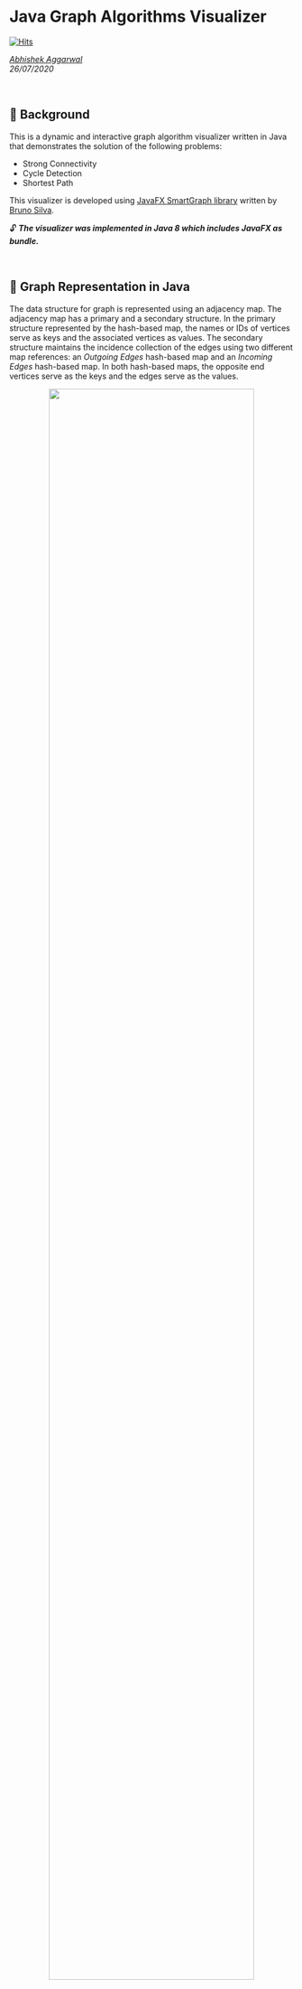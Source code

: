 # Java Graph Algorithms Visualizer

[![Hits](https://hits.seeyoufarm.com/api/count/incr/badge.svg?url=https%3A%2F%2Fgithub.com%2Frayjasson98%2FJava-Graph-Algorithms-Visualizer&count_bg=%2379C83D&title_bg=%23555555&icon=&icon_color=%23E7E7E7&title=hits&edge_flat=false)](https://hits.seeyoufarm.com)

*[Abhishek Aggarwal](mailto:abhishek1998.aggarwal@gmacom)*<br>
*26/07/2020*<br>

<br>

## :notebook: Background

This is a dynamic and interactive graph algorithm visualizer written in Java that demonstrates the solution of the following problems:

- Strong Connectivity
- Cycle Detection
- Shortest Path

This visualizer is developed using [JavaFX SmartGraph library](https://github.com/brunomnsilva/JavaFXSmartGraph) written by [Bruno Silva](https://github.com/brunomnsilva).

:unlock: ***The visualizer was implemented in Java 8 which includes JavaFX as bundle.***

<br>

## :speech_balloon: Graph Representation in Java

The data structure for graph is represented using an adjacency map. The adjacency map has a primary and a secondary structure. In the primary structure represented by the hash-based map, the names or IDs of vertices serve as keys and the associated vertices as values. The secondary structure maintains the incidence collection of the edges using two different map references: an *Outgoing Edges* hash-based map and an *Incoming Edges* hash-based map. In both hash-based maps, the opposite end vertices serve as the keys and the edges serve as the values.

<p align="center"><img src="/docs/pics/AdjacencyMap.png" width=85% height=85%></p>
<p align="center"><i>Schematic Representation of an Adjacency Map</i></p>

Refer to [AdjacencyMapDigraph.java](/src/graphvisualizer/graph/AdjacencyMapDigraph.java) for more details.

<br>

## :computer: Program Execution

The visualizer has 5 functions:

- Strong Connectivity
- Cycle Detection
- Shortest Path
- Add Vertex
- Reset Graph

<p align="center"><img src="/docs/pics/interface.png"></p>
<p align="center"><i>User Interface of the Graph Algorithms Visualizer</i></p>

<br>

### :arrow_down_small: Strong Connectivity

[Tarjan's algorithm](https://en.wikipedia.org/wiki/Tarjan%27s_strongly_connected_components_algorithm) is used to determine whether the directed graph is strongly connected by finding the strongly connected components (SCCs) of the graph. The implementation of Tarjan's algorithm is as follows:

- **If the graph is strongly connected**<br>
Print the resulting strongly-connected graph
- **Else**<br>
Generate random edges between vertices until the graph is strongly connected

<p align="center"><img src="/docs/gifs/StrongConnectivity.gif"></p>
<p align="center"><i>Random edges are generated until the graph is strongly connected</i></p>

Refer to [StrongConnectivity.java](/src/graphvisualizer/graphalgorithms/StrongConnectivity.java) for more details.

<br>

### :arrow_down_small: Cycle Detection

[Depth-First Search (DFS)](https://en.wikipedia.org/wiki/Depth-first_search) is used to detect the presence of a cycle in the graph. The implementation of DFS cycle detection algorithm is as follows:

- **If the graph has a cycle**<br>
Print the resulting cycle and its length
- **Else**<br>
Generate random edges between vertices until the graph has a cycle

<p align="center"><img src="/docs/gifs/CycleDetection.gif"></p>
<p align="center"><i>Random edges are generated until the graph has a cycle</i></p>

Refer to [CycleDetection.java](/src/graphvisualizer/graphalgorithms/CycleDetection.java) for more details.

<br>

### :arrow_down_small: Shortest Path

[Dijkstra's algorithm](https://en.wikipedia.org/wiki/Dijkstra%27s_algorithm) is used to determine the shortest path between two end vertices in the graph. You can select a start vertex and an end vertex of the shortest path by double-clicking the vertices. The selected end vertices are shown in yellow. The implementation of Dijkstra's algorithm is as follows:

- **If there is a path between the start vertex and the end vertex**<br>
Print the shortest path between the end vertices and the path cost
- **Else**<br>
Generate random edges between vertices until a path is formed between the end vertices

<p align="center"><img src="/docs/gifs/ShortestPath.gif"></p>
<p align="center"><i>Random edges are generated until the graph has a path between two end vertices</i></p>

Refer to [ShortestPath.java](/src/graphvisualizer/graphalgorithms/ShortestPath.java) for more details.

<br>

### :arrow_down_small: Add Vertex and Reset Graph

- You can add up to maximum 5 additional vertices to the graph for testing and viewing the solution of the algorithms.

<p align="center"><img src="/docs/gifs/Add.gif"></p>
<p align="center"><i>An example of adding 2 additional vertices to the graph, and performing strong connectivity algorithm</i></p>

- You can reset the graph to its default state.

Refer to [Main.java](/src/graphvisualizer/graphalgorithms/Main.java) for more details.

<br>

## :black_nib: References

- Cormen, T. H., Leiserson, C., Rivest, R., & Stein, C. (2009). Introduction to Algorithms (3rd ed.). Cambridge, Massachusetts, United States of America: MIT Press.
- Goodrich, M. T., & Tamassia, R. (2014). Data Structures and Algorithms in Java (6th ed.). New Jersey: John Wiley.
- [A generic (Java FX) graph visualization library](https://github.com/brunomnsilva/JavaFXSmartGraph)
